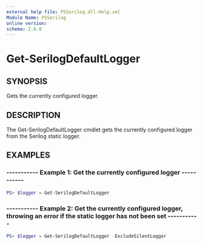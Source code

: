 ```yaml
---
external help file: PSSerilog.dll-Help.xml
Module Name: PSSerilog
online version:
schema: 2.0.0
---
```


# Get-SerilogDefaultLogger

## SYNOPSIS

Gets the currently configured logger.

## DESCRIPTION

The Get-SerilogDefaultLogger cmdlet gets the currently configured logger from the Serilog static logger.

## EXAMPLES

### ----------- Example 1: Get the currently configured logger -----------

```powershell
PS> $logger = Get-SerilogDefaultLogger
```

### ----------- Example 2: Get the currently configured logger, throwing an error if the static logger has not been set -----------

```powershell
PS> $logger = Get-SerilogDefaultLogger -ExcludeSilentLogger
```